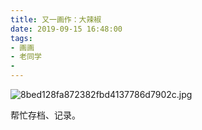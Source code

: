 ```yaml
---
title: 又一画作：大辣椒
date: 2019-09-15 16:48:00
tags: 
- 画画
- 老同学
- 
---
```


![8bed128fa872382fbd4137786d7902c.jpg](https://i.loli.net/2019/09/15/Vls3qk7xe8Bub5I.jpg)

帮忙存档、记录。

